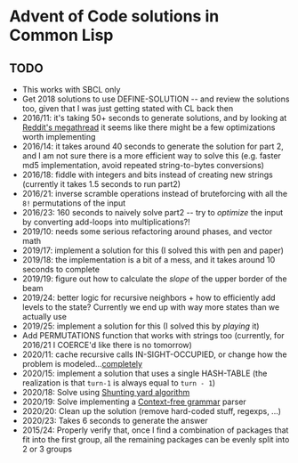 # Advent of Code solutions in Common Lisp

## TODO

- This works with SBCL only
- Get 2018 solutions to use DEFINE-SOLUTION -- and review the solutions too,
  given that I was just getting stated with CL back then
- 2016/11: it's taking 50+ seconds to generate solutions, and by looking at
  [Reddit's
  megathread](https://www.reddit.com/r/adventofcode/comments/5hoia9/2016_day_11_solutions/)
  it seems like there might be a few optimizations worth implementing
- 2016/14: it takes around 40 seconds to generate the solution for part 2, and
  I am not sure there is a more efficient way to solve this (e.g. faster md5
  implementation, avoid repeated string-to-bytes conversions)
- 2016/18: fiddle with integers and bits instead of creating new strings
  (currently it takes 1.5 seconds to run part2)
- 2016/21: inverse scramble operations instead of bruteforcing with all the
  `8!` permutations of the input
- 2016/23: 160 seconds to naively solve part2 -- try to _optimize_ the input
  by converting add-loops into multiplications?!
- 2019/10: needs some serious refactoring around phases, and vector math
- 2019/17: implement a solution for this (I solved this with pen and paper)
- 2019/18: the implementation is a bit of a mess, and it takes around 10
  seconds to complete
- 2019/19: figure out how to calculate the _slope_ of the upper border of the
  beam
- 2019/24: better logic for recursive neighbors + how to efficiently add
  levels to the state? Currently we end up with way more states than we
  actually use
- 2019/25: implement a solution for this (I solved this by _playing_ it)
- Add PERMUTATIONS function that works with strings too (currently, for
  2016/21 I COERCE'd like there is no tomorrow)
- 2020/11: cache recursive calls IN-SIGHT-OCCUPIED, or change how the problem
  is modeled...[completely](http://clj-me.cgrand.net/2011/08/19/conways-game-of-life/)
- 2020/15: implement a solution that uses a single HASH-TABLE (the realization
  is that `turn-1` is always equal to `turn - 1`)
- 2020/18: Solve using [Shunting yard
  algorithm](https://en.wikipedia.org/wiki/Shunting-yard_algorithm)
- 2020/19: Solve implementing a [Context-free
  grammar](https://en.wikipedia.org/wiki/Context-free_grammar) parser
- 2020/20: Clean up the solution (remove hard-coded stuff, regexps, ...)
- 2020/23: Takes 6 seconds to generate the answer
- 2015/24: Properly verify that, once I find a combination of packages that fit
  into the first group, all the remaining packages can be evenly split into
  2 or 3 groups
